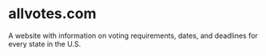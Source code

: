 # allvotes.com
A website with information on voting requirements, dates, and deadlines for every state in the U.S.
